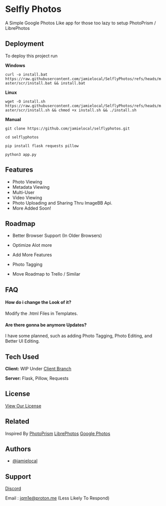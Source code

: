 
# Selfly Photos

 A Simple Google Photos Like app for those too lazy to setup PhotoPrism / LibrePhotos


## Deployment

To deploy this project run

**Windows**

``curl -o install.bat https://raw.githubusercontent.com/jamielocal/SelflyPhotos/refs/heads/master/scr/install.bat && install.bat
``

**Linux** 

``wget -O install.sh https://raw.githubusercontent.com/jamielocal/SelflyPhotos/refs/heads/master/scr/install.sh && chmod +x install.sh && ./install.sh``

**Manual**

``git clone https://github.com/jamielocal/selflyphotos.git``

``cd selflyphotos``

``pip install flask requests pillow``

``python3 app.py``


## Features

- Photo Viewing
- Metadata Viewing
- Multi-User
- Video Viewing
- Photo Uploading and Sharing Thru ImageBB Api.
- More Added Soon!


## Roadmap

- Better Browser Support (In Older Browsers)

- Optimize Alot more

- Add More Features
 
- Photo Tagging

- Move Roadmap to Trello / Similar


## FAQ

#### How do i change the Look of it?

Modify the .html Files in Templates.

#### Are there gonna be anymore Updates?

I have some planned, such as adding Photo Tagging, Photo Editing, and Better UI Editing.


## Tech Used

**Client:** WIP Under [Client Branch](https://github.com/jamielocal/SelflyPhotos/tree/Client)

**Server:** Flask, Pillow, Requests


## License

[View Our License](https://docs.google.com/document/d/1paPm79SPdg0ApNSYERHWS44QLZML_EJU6N1IEX7SnXI/edit?usp=sharing)


## Related

Inspired By 
[PhotoPrism](https://www.photoprism.app/)
[LibrePhotos](https://github.com/LibrePhotos/librephotos)
[Google Photos](https://photos.google.com)




## Authors

- [@jamielocal](https://www.github.com/jamielocal)


## Support

[Discord](https://dsc.gg/arizaltd)

Email : jqm1e@proton.me (Less Likely To Respond)

